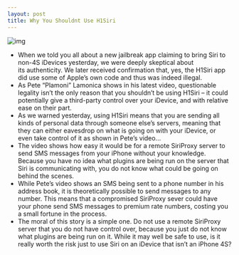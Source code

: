 ```yaml
---
layout: post
title: Why You Shouldnt Use H1Siri
---
```

![img](http://media.idownloadblog.com/wp-content/uploads/2011/11/siri-control.jpg)
* When we told you all about a new jailbreak app claiming to bring Siri to non-4S iDevices yesterday, we were deeply skeptical about its authenticity. We later received confirmation that, yes, the H1Siri app did use some of Apple’s own code and thus was indeed illegal.
* As Pete “Plamoni” Lamonica shows in his latest video, questionable legality isn’t the only reason that you shouldn’t be using H1Siri – it could potentially give a third-party control over your iDevice, and with relative ease on their part.
* As we warned yesterday, using H1Siri means that you are sending all kinds of personal data through someone else’s servers, meaning that they can either eavesdrop on what is going on with your iDevice, or even take control of it as shown in Pete’s video…
* The video shows how easy it would be for a remote SiriProxy server to send SMS messages from your iPhone without your knowledge. Because you have no idea what plugins are being run on the server that Siri is communicating with, you do not know what could be going on behind the scenes.
* While Pete’s video shows an SMS being sent to a phone number in his address book, it is theoretically possible to send messages to any number. This means that a compromised SiriProxy sever could have your phone send SMS messages to premium rate numbers, costing you a small fortune in the process.
* The moral of this story is a simple one. Do not use a remote SiriProxy server that you do not have control over, because you just do not know what plugins are being run on it. While it may well be safe to use, is it really worth the risk just to use Siri on an iDevice that isn’t an iPhone 4S?

